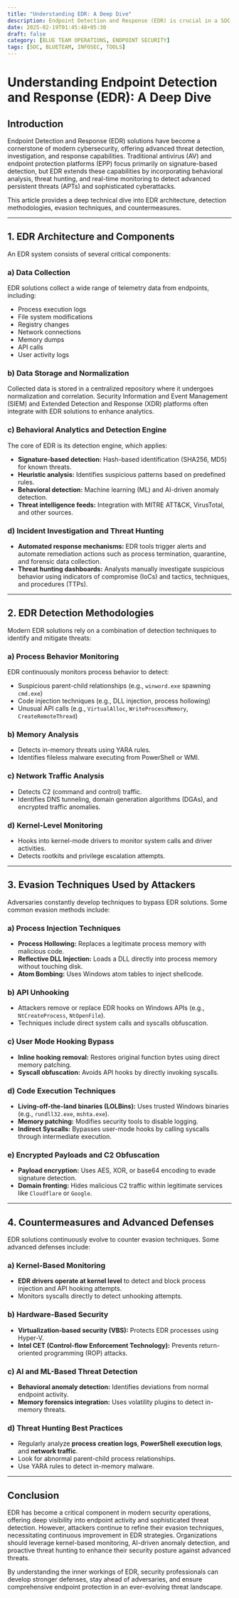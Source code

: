 ```yaml
---
title: "Understanding EDR: A Deep Dive"
description: Endpoint Detection and Response (EDR) is crucial in a SOC, enabling real-time threat detection, incident response, and forensic analysis to protect endpoints, reduce breach impact, and enhance security posture.
date: 2025-02-19T01:45:48+05:30
draft: false
category: [BLUE TEAM OPERATIONS, ENDPOINT SECURITY]
tags: [SOC, BLUETEAM, INFOSEC, TOOLS]
---
```


# Understanding Endpoint Detection and Response (EDR): A Deep Dive

## Introduction
Endpoint Detection and Response (EDR) solutions have become a cornerstone of modern cybersecurity, offering advanced threat detection, investigation, and response capabilities. Traditional antivirus (AV) and endpoint protection platforms (EPP) focus primarily on signature-based detection, but EDR extends these capabilities by incorporating behavioral analysis, threat hunting, and real-time monitoring to detect advanced persistent threats (APTs) and sophisticated cyberattacks.

This article provides a deep technical dive into EDR architecture, detection methodologies, evasion techniques, and countermeasures.

---

## 1. EDR Architecture and Components
An EDR system consists of several critical components:

### a) Data Collection
EDR solutions collect a wide range of telemetry data from endpoints, including:
- Process execution logs
- File system modifications
- Registry changes
- Network connections
- Memory dumps
- API calls
- User activity logs

### b) Data Storage and Normalization
Collected data is stored in a centralized repository where it undergoes normalization and correlation. Security Information and Event Management (SIEM) and Extended Detection and Response (XDR) platforms often integrate with EDR solutions to enhance analytics.

### c) Behavioral Analytics and Detection Engine
The core of EDR is its detection engine, which applies:
- **Signature-based detection:** Hash-based identification (SHA256, MD5) for known threats.
- **Heuristic analysis:** Identifies suspicious patterns based on predefined rules.
- **Behavioral detection:** Machine learning (ML) and AI-driven anomaly detection.
- **Threat intelligence feeds:** Integration with MITRE ATT&CK, VirusTotal, and other sources.

### d) Incident Investigation and Threat Hunting
- **Automated response mechanisms:** EDR tools trigger alerts and automate remediation actions such as process termination, quarantine, and forensic data collection.
- **Threat hunting dashboards:** Analysts manually investigate suspicious behavior using indicators of compromise (IoCs) and tactics, techniques, and procedures (TTPs).

---

## 2. EDR Detection Methodologies
Modern EDR solutions rely on a combination of detection techniques to identify and mitigate threats:

### a) Process Behavior Monitoring
EDR continuously monitors process behavior to detect:
- Suspicious parent-child relationships (e.g., `winword.exe` spawning `cmd.exe`)
- Code injection techniques (e.g., DLL injection, process hollowing)
- Unusual API calls (e.g., `VirtualAlloc`, `WriteProcessMemory`, `CreateRemoteThread`)

### b) Memory Analysis
- Detects in-memory threats using YARA rules.
- Identifies fileless malware executing from PowerShell or WMI.

### c) Network Traffic Analysis
- Detects C2 (command and control) traffic.
- Identifies DNS tunneling, domain generation algorithms (DGAs), and encrypted traffic anomalies.

### d) Kernel-Level Monitoring
- Hooks into kernel-mode drivers to monitor system calls and driver activities.
- Detects rootkits and privilege escalation attempts.

---

## 3. Evasion Techniques Used by Attackers
Adversaries constantly develop techniques to bypass EDR solutions. Some common evasion methods include:

### a) Process Injection Techniques
- **Process Hollowing:** Replaces a legitimate process memory with malicious code.
- **Reflective DLL Injection:** Loads a DLL directly into process memory without touching disk.
- **Atom Bombing:** Uses Windows atom tables to inject shellcode.

### b) API Unhooking
- Attackers remove or replace EDR hooks on Windows APIs (e.g., `NtCreateProcess`, `NtOpenFile`).
- Techniques include direct system calls and syscalls obfuscation.

### c) User Mode Hooking Bypass
- **Inline hooking removal:** Restores original function bytes using direct memory patching.
- **Syscall obfuscation:** Avoids API hooks by directly invoking syscalls.

### d) Code Execution Techniques
- **Living-off-the-land binaries (LOLBins):** Uses trusted Windows binaries (e.g., `rundll32.exe`, `mshta.exe`).
- **Memory patching:** Modifies security tools to disable logging.
- **Indirect Syscalls:** Bypasses user-mode hooks by calling syscalls through intermediate execution.

### e) Encrypted Payloads and C2 Obfuscation
- **Payload encryption:** Uses AES, XOR, or base64 encoding to evade signature detection.
- **Domain fronting:** Hides malicious C2 traffic within legitimate services like `Cloudflare` or `Google`.

---

## 4. Countermeasures and Advanced Defenses
EDR solutions continuously evolve to counter evasion techniques. Some advanced defenses include:

### a) Kernel-Based Monitoring
- **EDR drivers operate at kernel level** to detect and block process injection and API hooking attempts.
- Monitors syscalls directly to detect unhooking attempts.

### b) Hardware-Based Security
- **Virtualization-based security (VBS):** Protects EDR processes using Hyper-V.
- **Intel CET (Control-flow Enforcement Technology):** Prevents return-oriented programming (ROP) attacks.

### c) AI and ML-Based Threat Detection
- **Behavioral anomaly detection:** Identifies deviations from normal endpoint activity.
- **Memory forensics integration:** Uses volatility plugins to detect in-memory threats.

### d) Threat Hunting Best Practices
- Regularly analyze **process creation logs**, **PowerShell execution logs**, and **network traffic**.
- Look for abnormal parent-child process relationships.
- Use YARA rules to detect in-memory malware.

---

## Conclusion
EDR has become a critical component in modern security operations, offering deep visibility into endpoint activity and sophisticated threat detection. However, attackers continue to refine their evasion techniques, necessitating continuous improvement in EDR strategies. Organizations should leverage kernel-based monitoring, AI-driven anomaly detection, and proactive threat hunting to enhance their security posture against advanced threats.

By understanding the inner workings of EDR, security professionals can develop stronger defenses, stay ahead of adversaries, and ensure comprehensive endpoint protection in an ever-evolving threat landscape.

